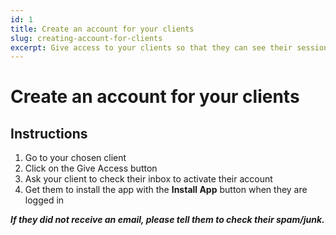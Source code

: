 ```yaml
---
id: 1
title: Create an account for your clients
slug: creating-account-for-clients
excerpt: Give access to your clients so that they can see their sessions and plans.
---
```

# Create an account for your clients

## Instructions

1. Go to your chosen client
2. Click on the Give Access button
3. Ask your client to check their inbox to activate their account
4. Get them to install the app with the **Install App** button when they are logged in

**_If they did not receive an email, please tell them to check their spam/junk._**